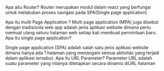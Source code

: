 Apa aitu Router?
Router merupakan modul dalam react yang berfungsi untuk melakukan proses navigasi pada SPA(Single page application)

Apa itu multi Page Application ?
Multi page application (MPA) juga disebut dengan tradisionla web app adalah jenis aplikasi website dimana perlu memuat ulang seluru halaman web setiap kali membuat permintaan baru.
Apa itu single page application?

Single page application (SPA) adalah salah satu jenis aplikasi website dimana hanya ada 1 halaman yang menangani semua aktivitas yang terjadi dalam aplikasi tersebut.
Apa itu URL Parameter?
Parameter URL adalah suatu parameter yang nilainya ditetapkan secara dinamis diURL halaman
